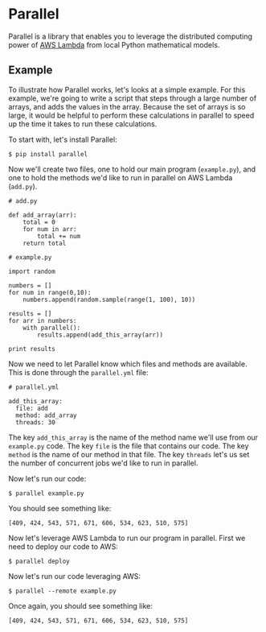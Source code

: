 # Parallel

Parallel is a library that enables you to leverage the distributed computing power of [AWS Lambda](https://aws.amazon.com/lambda/) from local Python mathematical models.

## Example

To illustrate how Parallel works, let's looks at a simple example. For this example, we're going to write a script that steps through a large number of arrays, and adds the values in the array. Because the set of arrays is so large, it would be helpful to perform these calculations in parallel to speed up the time it takes to run these calculations.

To start with, let's install Parallel:
```
$ pip install parallel
```

Now we'll create two files, one to hold our main program (`example.py`), and one to hold the methods we'd like to run in parallel on AWS Lambda (`add.py`).

```
# add.py

def add_array(arr):
    total = 0
    for num in arr:
        total += num
    return total
```

```
# example.py

import random

numbers = []
for num in range(0,10):
    numbers.append(random.sample(range(1, 100), 10))

results = []
for arr in numbers:
    with parallel():
        results.append(add_this_array(arr))

print results
```

Now we need to let Parallel know which files and methods are available.  This is done through the `parallel.yml` file:

```
# parallel.yml

add_this_array:
  file: add
  method: add_array
  threads: 30
```
The key `add_this_array` is the name of the method name we'll use from our `example.py` code. The key `file` is the file that contains our code.  The key `method` is the name of our method in that file.  The key `threads` let's us set the number of concurrent jobs we'd like to run in parallel.

Now let's run our code:
```
$ parallel example.py
```
You should see something like:
```
[409, 424, 543, 571, 671, 606, 534, 623, 510, 575]
```

Now let's leverage AWS Lambda to run our program in parallel.  First we need to deploy our code to AWS:

```
$ parallel deploy
```

Now let's run our code leveraging AWS:
```
$ parallel --remote example.py
```
Once again, you should see something like:
```
[409, 424, 543, 571, 671, 606, 534, 623, 510, 575]
```
